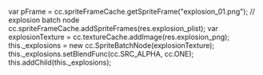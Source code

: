 
var pFrame = cc.spriteFrameCache.getSpriteFrame("explosion_01.png");
 // explosion batch node
cc.spriteFrameCache.addSpriteFrames(res.explosion_plist);
var explosionTexture = cc.textureCache.addImage(res.explosion_png);
this._explosions = new cc.SpriteBatchNode(explosionTexture);
this._explosions.setBlendFunc(cc.SRC_ALPHA, cc.ONE);
this.addChild(this._explosions);



